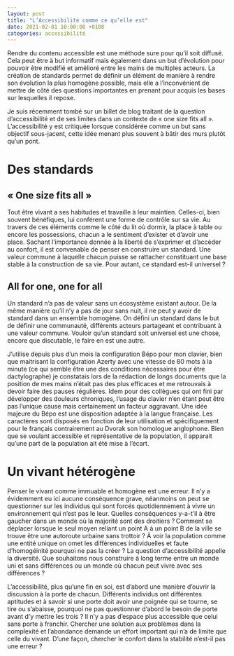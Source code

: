 ```yaml
---
layout: post
title: "L’Accessibilité comme ce qu’elle est"
date: 2021-02-01 10:00:00 +0100
categories: accessibilité
---
```


Rendre du contenu accessible est une méthode sure pour qu’il soit diffusé. Cela peut être à but informatif mais également dans un but d’évolution pour pouvoir être modifié et amélioré entre les mains de multiples acteurs. La création de standards permet de définir un élément de manière à rendre son évolution la plus homogène possible, mais elle a l’inconvénient de mettre de côté des questions importantes en prenant pour acquis les bases sur lesquelles il repose.

Je suis récemment tombé sur un billet de blog traitant de la question d’accessibilité et de ses limites dans un contexte de « one size fits all ». L’accessibilité y est critiquée lorsque considérée comme un but sans objectif sous-jacent, cette idée menant plus souvent à bâtir des murs plutôt qu’un pont.

# Des standards
## « One size fits all »
Tout être vivant a ses habitudes et travaille à leur maintien. Celles-ci, bien souvent bénéfiques, lui conférent une forme de contrôle sur sa vie. Au travers de ces éléments comme le côté du lit où dormir, la place à table ou encore les possessions, chacun a le sentiment d’exister et d’avoir une place. Sachant l’importance donnée à la liberté de s’exprimer et d’accéder au confort, il est convenable de penser en construire un standard. Une valeur commune à laquelle chacun puisse se rattacher constituant une base stable à la construction de sa vie. Pour autant, ce standard est-il universel ?

## All for one, one for all
Un standard n’a pas de valeur sans un écosystème existant autour. De la même manière qu’il n’y a pas de jour sans nuit, il ne peut y avoir de standard dans un ensemble homogène. On défini un standard dans le but de définir une communauté, différents acteurs partageant et contribuant à une valeur commune. Vouloir qu’un standard soit universel est une chose, encore que discutable, le faire en est une autre.

J’utilise depuis plus d’un mois la configuration Bépo pour mon clavier, bien que maitrisant la configuration Azerty avec une vitesse de 80 mots à la minute (ce qui semble être une des conditions nécessaires pour être dactylographe) je constatais lors de la rédaction de longs documents que la position de mes mains n’était pas des plus efficaces et me retrouvais à devoir faire des pauses régulières. Idem pour des collègues qui ont fini par développer des douleurs chroniques, l’usage du clavier n’en étant peut être pas l’unique cause mais certainement un facteur aggravant. Une idée majeure du Bépo est une disposition adaptée à la langue française. Les caractères sont disposés en fonction de leur utilisation et spécifiquement pour le français contrairement au Dvorak son homologue anglophone. Bien que se voulant accessible et représentative de la population, il apparait qu’une part de la population ait été mise à l’écart.

# Un vivant hétérogène
Penser le vivant comme immuable et homogène est une erreur. Il n’y a évidemment eu ici aucune conséquence grave, néanmoins on peut se questionner sur les individus qui sont forcés quotidiennement à vivre un environnement qui n’est pas le leur. Quelles conséquences y-a-t’il à être gaucher dans un monde où la majorité sont des droitiers ? Comment se déplacer lorsque le seul moyen reliant un point A à un point B de la ville se trouve être une autoroute urbaine sans trottoir ? À voir la population comme une entité unique on omet les différences individuelles et faute d’homogéinité pourquoi ne pas la créer ? La question d’accessibilité appelle la diversité. Que souhaitons nous construire à long terme entre un monde uni et sans différences ou un monde où chacun peut vivre avec ses différences ?

L’accessibilité, plus qu’une fin en soi, est d’abord une manière d’ouvrir la discussion à la porte de chacun. Différents individus ont différentes aptitudes et à savoir si une porte doit avoir une poignée qui se tourne, se tire ou s’abaisse, pourquoi ne pas questionner d’abord le besoin de porte avant d’y mettre les trois ? Il n’y a pas d’espace plus accessible que celui sans porte à franchir. Chercher une solution aux problèmes dans la complexité et l’abondance demande un effort important qui n’a de limite que celle du vivant. D’une façon, chercher le confort dans la stabilité n’est-il pas une erreur ?
